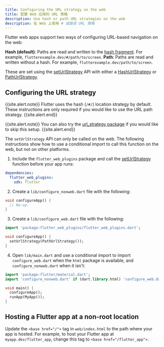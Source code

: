 ```yaml
---
title: Configuring the URL strategy on the web
title: 配置 Web 应用的 URL 策略
description: Use hash or path URL strategies on the web
description: 在 Web 上使用 # 或路径 URL 策略
---
```


Flutter web apps support two ways of configuring URL-based navigation on the
web:

**Hash (default)**: Paths are read and written to the [hash fragment][].
  For example, `flutterexample.dev/#/path/to/screen`.
**Path**:  Paths are read and written without a hash. For example,
  `flutterexample.dev/path/to/screen`.
  
These are set using the [setUrlStrategy][] API with either a [HashUrlStrategy][]
or [PathUrlStrategy][].
  
## Configuring the URL strategy

{{site.alert.note}}
  Flutter uses the hash (`/#/`) location strategy by default. These instructions
  are only required if you would like to use the URL path strategy.
{{site.alert.end}}

{{site.alert.note}}
  You can also try the [url_strategy package][] if you would like to skip this
  setup.
{{site.alert.end}}

The `setUrlStrategy` API can only be called on the web. The following
instructions show how to use a conditional import to call this function on the
web, but not on other platforms.

1. Include the `flutter_web_plugins` package and call the [setUrlStrategy][]
  function before your app runs:

```yaml
dependencies:
  flutter_web_plugins:
    sdk: flutter
```

2. Create a `lib/configure_nonweb.dart` file with the following:
```dart
void configureApp() {
  // No-op.
}
```

3. Create a `lib/configure_web.dart` file with the following:

<!--skip-->
```dart
import 'package:flutter_web_plugins/flutter_web_plugins.dart';

void configureApp() {
  setUrlStrategy(PathUrlStrategy());
}
```

4. Open `lib/main.dart` and use a conditional import to import `configure_web.dart` when the `html` package
  is available, and `configure_nonweb.dart` when it isn't:

<!--skip-->
```dart
import 'package:flutter/material.dart';
import 'configure_nonweb.dart' if (dart.library.html) 'configure_web.dart';

void main() {
  configureApp();
  runApp(MyApp());
}
```

## Hosting a Flutter app at a non-root location

Update the `<base href="/">` tag in `web/index.html` to the path where
your app is hosted. For example, to host your Flutter app at
`myapp.dev/flutter_app`, change
this tag to `<base href="/flutter_app">`.

[Hash fragment]: https://en.wikipedia.org/wiki/Uniform_Resource_Locator#Syntax
[setUrlStrategy]: {{site.master-api}}/flutter/flutter_web_plugins/setUrlStrategy.html
[HashUrlStrategy]: {{site.master-api}}/flutter/flutter_web_plugins/HashUrlStrategy-class.html
[PathUrlStrategy]: {{site.master-api}}/flutter/flutter_web_plugins/PathUrlStrategy-class.html
[url_strategy package]: {{site.pub-pkg}}/url_strategy

